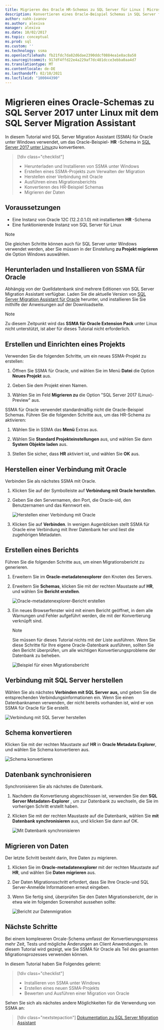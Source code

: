 ```yaml
---
title: Migrieren des Oracle HR-Schemas zu SQL Server für Linux | Microsoft-Dokumentation
description: Konvertieren eines Oracle-Beispiel Schemas in SQL Server für Linux
author: nahk-ivanov
ms.author: alexiva
manager: alexiva
ms.date: 10/02/2017
ms.topic: conceptual
ms.prod: sql
ms.custom: ''
ms.technology: ssma
ms.openlocfilehash: fb21fdc7da82d6dae2390ddcf0884ea1e8ac8a58
ms.sourcegitcommit: 917df4ffd22e4a229af7dc481dcce3ebba0aa4d7
ms.translationtype: MT
ms.contentlocale: de-DE
ms.lasthandoff: 02/10/2021
ms.locfileid: "100044390"
---
```

# <a name="migrate-an-oracle-schema-to-sql-server-2017-on-linux-with-the-sql-server-migration-assistant"></a>Migrieren eines Oracle-Schemas zu SQL Server 2017 unter Linux mit dem SQL Server Migration Assistant

In diesem Tutorial wird SQL Server Migration Assistant (SSMA) für Oracle unter Windows verwendet, um das Oracle-Beispiel- **HR** -Schema in [SQL Server 2017 unter Linux](../../linux/sql-server-linux-overview.md)zu konvertieren.

> [!div class="checklist"]
> * Herunterladen und Installieren von SSMA unter Windows
> * Erstellen eines SSMA-Projekts zum Verwalten der Migration
> * Herstellen einer Verbindung mit Oracle
> * Ausführen eines Migrationsberichts
> * Konvertieren des HR-Beispiel Schemas
> * Migrieren der Daten

## <a name="prerequisites"></a>Voraussetzungen

- Eine Instanz von Oracle 12C (12.2.0.1.0) mit installiertem **HR** -Schema
- Eine funktionierende Instanz von SQL Server für Linux

> [!NOTE]
> Die gleichen Schritte können auch für SQL Server unter Windows verwendet werden, aber Sie müssen in der Einstellung **zu Projekt migrieren** die Option Windows auswählen.

## <a name="download-and-install-ssma-for-oracle"></a>Herunterladen und Installieren von SSMA für Oracle

Abhängig von der Quelldatenbank sind mehrere Editionen von SQL Server Migration Assistant verfügbar.  Laden Sie die aktuelle Version von [SQL Server Migration Assistant für Oracle](https://aka.ms/ssmafororacle) herunter, und installieren Sie Sie mithilfe der Anweisungen auf der Downloadseite.

> [!NOTE]
> Zu diesem Zeitpunkt wird das **SSMA für Oracle Extension Pack** unter Linux nicht unterstützt, ist aber für dieses Tutorial nicht erforderlich.

## <a name="create-and-set-up-project"></a>Erstellen und Einrichten eines Projekts

Verwenden Sie die folgenden Schritte, um ein neues SSMA-Projekt zu erstellen:

1. Öffnen Sie SSMA für Oracle, und wählen Sie im Menü **Datei** die Option **Neues Projekt** aus.

1. Geben Sie dem Projekt einen Namen.

1. Wählen Sie im Feld **Migrieren zu** die Option "SQL Server 2017 (Linux)-Preview" aus.

SSMA für Oracle verwendet standardmäßig nicht die Oracle-Beispiel Schemas. Führen Sie die folgenden Schritte aus, um das HR-Schema zu aktivieren:

1. Wählen Sie in SSMA das **Menü** Extras aus.

1. Wählen Sie **Standard Projekteinstellungen** aus, und wählen Sie dann **System Objekte laden** aus.

1. Stellen Sie sicher, dass **HR** aktiviert ist, und wählen Sie **OK** aus.

## <a name="connect-to-oracle"></a>Herstellen einer Verbindung mit Oracle

Verbinden Sie als nächstes SSMA mit Oracle.

1. Klicken Sie auf der Symbolleiste auf **Verbindung mit Oracle herstellen**.

1. Geben Sie den Servernamen, den Port, die Oracle-sid, den Benutzernamen und das Kennwort ein.

   ![Herstellen einer Verbindung mit Oracle](./media/sql-server-linux-convert-from-oracle/ConnectToOracle.png)

1. Klicken Sie auf **Verbinden**. In wenigen Augenblicken stellt SSMA für Oracle eine Verbindung mit Ihrer Datenbank her und liest die zugehörigen Metadaten.

## <a name="create-a-report"></a>Erstellen eines Berichts

Führen Sie die folgenden Schritte aus, um einen Migrationsbericht zu generieren.

1. Erweitern Sie im **Oracle-metadatenexplorer** den Knoten des Servers.

1. Erweitern Sie **Schemas**, klicken Sie mit der rechten Maustaste auf **HR**, und wählen Sie **Bericht erstellen**.

   ![Oracle-metadatenexplorer-Bericht erstellen](./media/sql-server-linux-convert-from-oracle/CreateReport.png)

1. Ein neues Browserfenster wird mit einem Bericht geöffnet, in dem alle Warnungen und Fehler aufgeführt werden, die mit der Konvertierung verknüpft sind.

   > [!NOTE]
   > Sie müssen für dieses Tutorial nichts mit der Liste ausführen. Wenn Sie diese Schritte für Ihre eigene Oracle-Datenbank ausführen, sollten Sie den Bericht überprüfen, um alle wichtigen Konvertierungsprobleme der Datenbank zu beheben.

   ![Beispiel für einen Migrationsbericht](./media/sql-server-linux-convert-from-oracle/SSMAReport.png)

## <a name="connect-to-sql-server"></a>Verbindung mit SQL Server herstellen

Wählen Sie als nächstes **Verbinden mit SQL Server aus,** und geben Sie die entsprechenden Verbindungsinformationen ein.  Wenn Sie einen Datenbanknamen verwenden, der nicht bereits vorhanden ist, wird er von SSMA für Oracle für Sie erstellt.

![Verbindung mit SQL Server herstellen](./media/sql-server-linux-convert-from-oracle/ConnectToSQLServer.png)

## <a name="convert-schema"></a>Schema konvertieren

Klicken Sie mit der rechten Maustaste auf **HR** in **Oracle Metadata Explorer**, und wählen Sie Schema konvertieren aus.

![Schema konvertieren](./media/sql-server-linux-convert-from-oracle/ConvertSchema.png)

## <a name="synchronize-database"></a>Datenbank synchronisieren

Synchronisieren Sie als nächstes die Datenbank.

1. Nachdem die Konvertierung abgeschlossen ist, verwenden Sie den **SQL Server Metadaten-Explorer** , um zur Datenbank zu wechseln, die Sie im vorherigen Schritt erstellt haben.

1. Klicken Sie mit der rechten Maustaste auf die Datenbank, wählen Sie **mit Datenbank synchronisieren** aus, und klicken Sie dann auf OK.

   ![Mit Datenbank synchronisieren](./media/sql-server-linux-convert-from-oracle/SynchronizeWithDatabase.png)

## <a name="migrate-data"></a>Migrieren von Daten

Der letzte Schritt besteht darin, Ihre Daten zu migrieren.

1. Klicken Sie im **Oracle-metadatenexplorer** mit der rechten Maustaste auf **HR**, und wählen Sie **Daten migrieren** aus.

1. Der Daten Migrationsschritt erfordert, dass Sie Ihre Oracle-und SQL Server-Anmelde Informationen erneut eingeben.

1. Wenn Sie fertig sind, überprüfen Sie den Daten Migrationsbericht, der in etwa wie im folgenden Screenshot aussehen sollte:

   ![Bericht zur Datenmigration](./media/sql-server-linux-convert-from-oracle/DataMigrationReport.png)

## <a name="next-steps"></a>Nächste Schritte

Bei einem komplexeren Orcale-Schema umfasst der Konvertierungsprozess mehr Zeit, Tests und mögliche Änderungen an Client Anwendungen. In diesem Tutorial wird gezeigt, wie Sie SSMA für Oracle als Teil des gesamten Migrationsprozesses verwenden können.

In diesem Tutorial haben Sie Folgendes gelernt:
> [!div class="checklist"]
> * Installieren von SSMA unter Windows
> * Erstellen eines neuen SSMA-Projekts
> * Bewerten und Ausführen einer Migration von Oracle

Sehen Sie sich als nächstes andere Möglichkeiten für die Verwendung von SSMA an:

> [!div class="nextstepaction"]
>[Dokumentation zu SQL Server Migration Assistant](../sql-server-migration-assistant.md)
